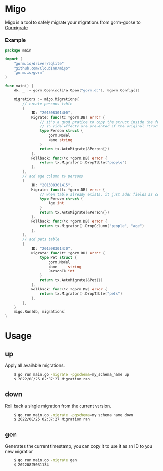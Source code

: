 # Migo

Migo is a tool to safely migrate your migrations from gorm-goose to [Gormigrate](https://github.com/go-gormigrate/gormigrate)

### Example

```go
package main

import (
	"gorm.io/driver/sqlite"
	"github.com/CloudInn/migo"
	"gorm.io/gorm"
)

func main() {
	db, _ := gorm.Open(sqlite.Open("gorm.db"), &gorm.Config{})

	migrations := migo.Migrations{
		// create persons table
		{
			ID: "201608301400",
			Migrate: func(tx *gorm.DB) error {
				// it's a good pratice to copy the struct inside the function,
				// so side effects are prevented if the original struct changes during the time
				type Person struct {
					gorm.Model
					Name string
				}
				return tx.AutoMigrate(&Person{})
			},
			Rollback: func(tx *gorm.DB) error {
				return tx.Migrator().DropTable("people")
			},
		},
		// add age column to persons
		{
			ID: "201608301415",
			Migrate: func(tx *gorm.DB) error {
				// when table already exists, it just adds fields as columns
				type Person struct {
					Age int
				}
				return tx.AutoMigrate(&Person{})
			},
			Rollback: func(tx *gorm.DB) error {
				return tx.Migrator().DropColumn("people", "age")
			},
		},
		// add pets table
		{
			ID: "201608301430",
			Migrate: func(tx *gorm.DB) error {
				type Pet struct {
					gorm.Model
					Name     string
					PersonID int
				}
				return tx.AutoMigrate(&Pet{})
			},
			Rollback: func(tx *gorm.DB) error {
				return tx.Migrator().DropTable("pets")
			},
		},
	}
	migo.Run(db, migrations)
}

```
# Usage

## up

Apply all available migrations.
```sh
    $ go run main.go -migrate -pgschema=my_schema_name up
    $ 2022/08/25 02:07:27 Migration ran
```

## down

Roll back a single migration from the current version.
```sh
    $ go run main.go -migrate -pgschema=my_schema_name down
    $ 2022/08/25 02:07:27 Migration ran
```

## gen

Generates the current timestamp, you can copy it to use it as an ID to you new migration
```sh
    $ go run main.go -migrate gen
    $ 20220825031134
```
